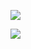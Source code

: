 ![](https://leetcard.jacoblin.cool/fightforhash?theme=unicorn)

<a href = "https://www.linkedin.com/in/thomas-h-75150019b/">
 <img src = https://img.shields.io/badge/LinkedIn-0077B5?style=for-the-badge&logo=linkedin&logoColor=white>
